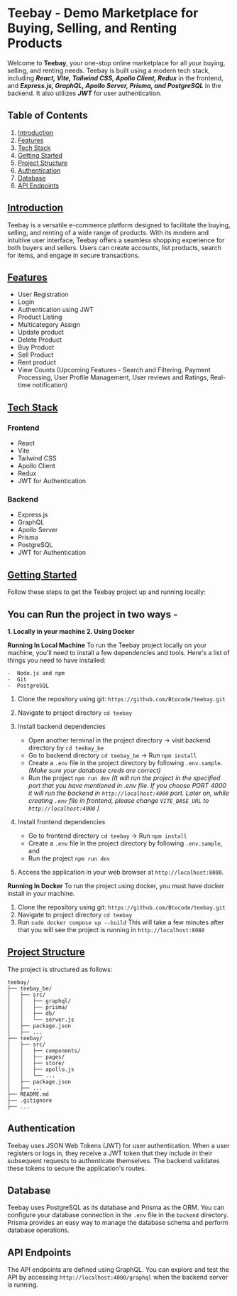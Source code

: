 
# Teebay - Demo Marketplace for Buying, Selling, and Renting Products

Welcome to **Teebay**, your one-stop online marketplace for all your buying, selling, and renting needs. Teebay is built using a modern tech stack, including ***React, Vite, Tailwind CSS, Apollo Client, Redux*** in the frontend, and ***Express.js, GraphQL, Apollo Server, Prisma, and PostgreSQL*** in the backend. It also utilizes ***JWT*** for user authentication.

## Table of Contents

1.  [Introduction](#introduction)
2.  [Features](#features)
3.  [Tech Stack](#tech-stack)
4.  [Getting Started](#getting-started)
5.  [Project Structure](#project-structure)
6.  [Authentication](#authentication)
7.  [Database](#database)
8.  [API Endpoints](#api-endpoints)


## [Introduction](#introduction)

Teebay is a versatile e-commerce platform designed to facilitate the buying, selling, and renting of a wide range of products. With its modern and intuitive user interface, Teebay offers a seamless shopping experience for both buyers and sellers. Users can create accounts, list products, search for items, and engage in secure transactions.

## [Features](#features)

-   User Registration
-	Login
-	Authentication using JWT
-	Product Listing 
-	Multicategory Assign
-	Update product 
-	Delete Product
-	Buy Product
-	Sell Product
-	Rent product 
-	View Counts
(Upcoming Features - Search and Filtering, Payment Processing, User Profile Management, User reviews and Ratings, Real-time notification)

## [Tech Stack](#tech-stack)

### Frontend

-   React
-   Vite
-   Tailwind CSS
-   Apollo Client
-   Redux
-   JWT for Authentication

### Backend

-   Express.js
-   GraphQL
-   Apollo Server
-   Prisma
-   PostgreSQL
-   JWT for Authentication

## [Getting Started](#getting-started)

Follow these steps to get the Teebay project up and running locally:

## You can Run the project in two ways - 
**1. Locally in your machine 
2. Using Docker**



**Running In Local Machine**
To run the Teebay project locally on your machine, you'll need to install a few dependencies and tools. Here's a list of things you need to have installed:

	-  Node.js and npm
	-  Git    
	-  PostgreSQL

1. Clone the repository using git:
    `https://github.com/Btocode/teebay.git` 
2. Navigate to project directory
`cd teebay`
3. Install backend dependencies
	- Open another terminal in the project directory -> visit backend directory by `cd teebay_be`
	 - Go to backend directory `cd teebay_be` -> Run `npm install`
	 - Create a `.env` file in the project directory by following `.env.sample`.  *(Make sure your database creds are correct)*
	 - Run the project `npm run dev` 
	 *(It will run the project in the specified port that you have mentioned in .env file. If you choose PORT 4000 it will run the backend in `http://localhost:4000` port. Later on, while creating `.env` file in frontend, please change `VITE_BASE_URL` to  `http://localhost:4000` )*
	 
4. Install frontend dependencies
	- Go to frontend directory `cd teebay` -> Run `npm install`
	- Create a `.env` file in the project directory by following `.env.sample`, and 
	- Run the project `npm run dev`
8.  Access the application in your web browser at `http://localhost:8080`.

**Running In Docker** 
To run the project using docker, you must have docker install in your machine. 

1. Clone the repository using git:
    `https://github.com/Btocode/teebay.git` 
2. Navigate to project directory
`cd teebay`
3. Run `sudo docker compose up --build`
This will take a few minutes after that you will see the project is running in `http://localhost:8080`


## [Project Structure](project-structure)

The project is structured as follows:
```
teebay/
├── teebay_be/
│   ├── src/
│   │   ├── graphql/
│   │   ├── prisma/
│   │   ├── db/
│   │   └── server.js
│   ├── package.json
│   ├── ...
├── teebay/
│   ├── src/
│   │   ├── components/
│   │   ├── pages/
│   │   ├── store/
│   │   ├── apollo.js
│   │   └── ...
│   ├── package.json
│   ├── ...
├── README.md
├── .gitignore
├── ...
```

## Authentication

Teebay uses JSON Web Tokens (JWT) for user authentication. When a user registers or logs in, they receive a JWT token that they include in their subsequent requests to authenticate themselves. The backend validates these tokens to secure the application's routes.

## Database

Teebay uses PostgreSQL as its database and Prisma as the ORM. You can configure your database connection in the `.env` file in the `backend` directory. Prisma provides an easy way to manage the database schema and perform database operations.

## API Endpoints

The API endpoints are defined using GraphQL. You can explore and test the API by accessing `http://localhost:4000/graphql` when the backend server is running.
